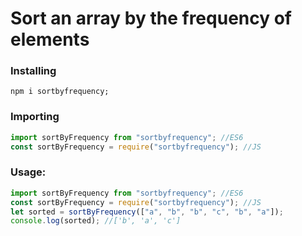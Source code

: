 # Sort an array by the frequency of elements

### Installing

```shell
npm i sortbyfrequency;
```

### Importing

```js
import sortByFrequency from "sortbyfrequency"; //ES6
const sortByFrequency = require("sortbyfrequency"); //JS
```

### Usage:

```js
import sortByFrequency from "sortbyfrequency"; //ES6
const sortByFrequency = require("sortbyfrequency"); //JS
let sorted = sortByFrequency(["a", "b", "b", "c", "b", "a"]);
console.log(sorted); //['b', 'a', 'c']
```
